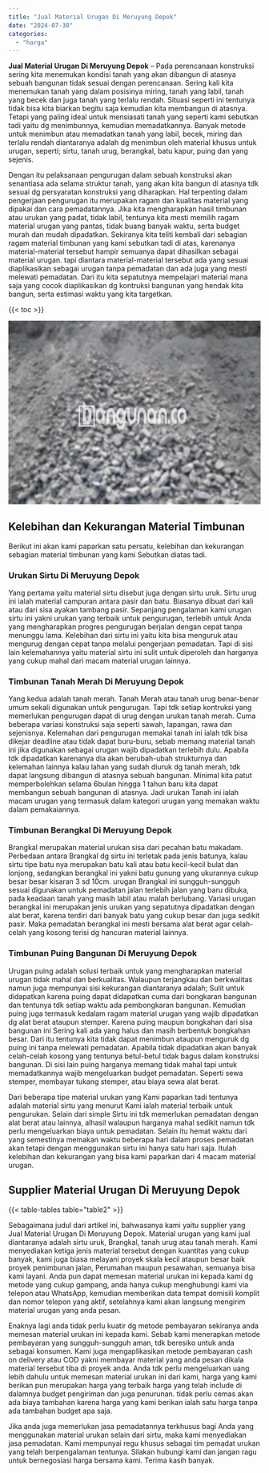 ```yaml
---
title: "Jual Material Urugan Di Meruyung Depok"
date: "2024-07-30"
categories: 
  - "harga"
---
```


**Jual Material Urugan Di Meruyung Depok** – Pada perencanaan konstruksi sering kita menemukan kondisi tanah yang akan dibangun di atasnya sebuah bangunan tidak sesuai dengan perencanaan. Sering kali kita menemukan tanah yang dalam posisinya miring, tanah yang labil, tanah yang becek dan juga tanah yang terlalu rendah. Situasi seperti ini tentunya tidak bisa kita biarkan begitu saja kemudian kita membangun di atasnya. Tetapi yang paling ideal untuk mensiasati tanah yang seperti kami sebutkan tadi yaitu dg menimbunnya, kemudian memadatkannya. Banyak metode untuk menimbun atau memadatkan tanah yang labil, becek, miring dan terlalu rendah diantaranya adalah dg menimbun oleh material khusus untuk urugan, seperti; sirtu, tanah urug, berangkal, batu kapur, puing dan yang sejenis.

Dengan itu pelaksanaan pengurugan dalam sebuah konstruksi akan senantiasa ada selama struktur tanah, yang akan kita bangun di atasnya tdk sesuai dg persyaratan konstruksi yang diharapkan. Hal terpenting dalam pengerjaan pengurugan itu merupakan ragam dan kualitas material yang dipakai dan cara pemadatannya. Jika kita mengharapkan hasil timbunan atau urukan yang padat, tidak labil, tentunya kita mesti memilih ragam material urugan yang pantas, tidak buang banyak waktu, serta budget murah dan mudah dipadatkan. Sekiranya kita teliti kembali dari sebagian ragam material timbunan yang kami sebutkan tadi di atas, karenanya material-material tersebut hampir semuanya dapat dihasilkan sebagai material urugan. tapi diantara material-material tersebut ada yang sesuai diaplikasikan sebagai urugan tanpa pemadatan dan ada juga yang mesti melewati pemadatan. Dari itu kita sepatutnya mempelajari material mana saja yang cocok diaplikasikan dg kontruksi bangunan yang hendak kita bangun, serta estimasi waktu yang kita targetkan.

{{< toc >}}

![Jual Material Urugan Di Meruyung Depok](/images/jual-urugan-25.png)

## Kelebihan dan Kekurangan Material Timbunan

Berikut ini akan kami paparkan satu persatu, kelebihan dan kekurangan sebagian material timbunan yang kami Sebutkan diatas tadi.

### Urukan Sirtu Di Meruyung Depok

Yang pertama yaitu material sirtu disebut juga dengan sirtu uruk. Sirtu urug ini ialah material campuran antara pasir dan batu. Biasanya dibuat dari kali atau dari sisa ayakan tambang pasir. Sepanjang pengalaman kami urugan sirtu ini yakni urukan yang terbaik untuk pengurugan, terlebih untuk Anda yang mengharapkan progres pengurugan berjalan dengan cepat tanpa menunggu lama. Kelebihan dari sirtu ini yaitu kita bisa menguruk atau mengurug dengan cepat tanpa melalui pengerjaan pemadatan. Tapi di sisi lain kelemahannya yaitu material sirtu ini sulit untuk diperoleh dan harganya yang cukup mahal dari macam material urugan lainnya.

### Timbunan Tanah Merah Di Meruyung Depok

Yang kedua adalah tanah merah. Tanah Merah atau tanah urug benar-benar umum sekali digunakan untuk pengurugan. Tapi tdk setiap kontruksi yang memerlukan pengurugan dapat di urug dengan urukan tanah merah. Cuma beberapa variasi konstruksi saja seperti sawah, lapangan, rawa dan sejenisnya. Kelemahan dari pengurugan memakai tanah ini ialah tdk bisa dikejar deadline atau tidak dapat buru-buru, sebab memang material tanah ini jika digunakan sebagai urugan wajib dipadatkan terlebih dulu. Apabila tdk dipadatkan karenanya dia akan berubah-ubah strukturnya dan kelemahan lainnya kalau lahan yang sudah diuruk dg tanah merah, tdk dapat langsung dibangun di atasnya sebuah bangunan. Minimal kita patut memperbolehkan selama 6bulan hingga 1 tahun baru kita dapat membangun sebuah bangunan di atasnya. Jadi urukan Tanah ini ialah macam urugan yang termasuk dalam kategori urugan yang memakan waktu dalam pemakaiannya.

### Timbunan Berangkal Di Meruyung Depok

Brangkal merupakan material urukan sisa dari pecahan batu makadam. Perbedaan antara Brangkal dg sirtu ini terletak pada jenis batunya, kalau sirtu tipe batu nya merupakan batu kali atau batu kecil-kecil bulat dan lonjong, sedangkan berangkal ini yakni batu gunung yang ukurannya cukup besar besar kisaran 3 sd 10cm. urugan Brangkal ini sungguh-sungguh sesuai digunakan untuk pemadatan jalan terlebih jalan yang baru dibuka, pada keadaan tanah yang masih labil atau malah berlubang. Variasi urugan berangkal ini merupakan jenis urukan yang sepatutnya dipadatkan dengan alat berat, karena terdiri dari banyak batu yang cukup besar dan juga sedikit pasir. Maka pemadatan berangkal ini mesti bersama alat berat agar celah-celah yang kosong terisi dg hancuran material lainnya.

### Timbunan Puing Bangunan Di Meruyung Depok

Urugan puing adalah solusi terbaik untuk yang mengharapkan material urugan tidak mahal dan berkualitas. Walaupun terjangkau dan berkwalitas namun juga mempunyai sisi kekurangan diantaranya adalah; Sulit untuk didapatkan karena puing dapat didapatkan cuma dari bongkaran bangunan dan tentunya tdk setiap waktu ada pembongkaran bangunan. Kemudian puing juga termasuk kedalam ragam material urugan yang wajib dipadatkan dg alat berat ataupun stemper. Karena puing maupun bongkahan dari sisa bangunan ini Sering kali ada yang halus dan masih berbentuk bongkahan besar. Dari itu tentunya kita tidak dapat menimbun ataupun menguruk dg puing ini tanpa melewati pemadatan. Apabila tidak dipadatkan akan banyak celah-celah kosong yang tentunya betul-betul tidak bagus dalam konstruksi bangunan. Di sisi lain puing harganya memang tidak mahal tapi untuk memadatkannya wajib mengeluarkan budget pemadatan. Seperti sewa stemper, membayar tukang stemper, atau biaya sewa alat berat.

Dari beberapa tipe material urukan yang Kami paparkan tadi tentunya adalah material sirtu yang menurut Kami ialah material terbaik untuk pengurukan. Selain dari simple Sirtu ini tdk memerlukan pemadatan dengan alat berat atau lainnya, alhasil walaupun harganya mahal sedikit namun tdk perlu mengeluarkan biaya untuk pemadatan. Selain itu hemat waktu dari yang semestinya memakan waktu beberapa hari dalam proses pemadatan akan tetapi dengan menggunakan sirtu ini hanya satu hari saja. Itulah kelebihan dan kekurangan yang bisa kami paparkan dari 4 macam material urugan.

## Supplier Material Urugan Di Meruyung Depok

{{< table-tables table="table2" >}}

Sebagaimana judul dari artikel ini, bahwasanya kami yaitu supplier yang Jual Material Urugan Di Meruyung Depok. Material urugan yang kami jual diantaranya adalah sirtu uruk, Brangkal, tanah urug atau tanah merah. Kami menyediakan ketiga jenis material tersebut dengan kuantitas yang cukup banyak, kami juga biasa melayani proyek skala kecil ataupun besar baik proyek penimbunan jalan, Perumahan maupun pesawahan, semuanya bisa kami layani. Anda pun dapat memesan material urukan ini kepada kami dg metode yang cukup gampang, anda hanya cukup menghubungi kami via telepon atau WhatsApp, kemudian memberikan data tempat domisili komplit dan nomor telepon yang aktif, setelahnya kami akan langsung mengirim material urugan yang anda pesan.

Enaknya lagi anda tidak perlu kuatir dg metode pembayaran sekiranya anda memesan material urukan ini kepada kami. Sebab kami menerapkan metode pembayaran yang sungguh-sungguh aman, tdk beresiko untuk anda sebagai konsumen. Kami juga mengaplikasikan metode pembayaran cash on delivery atau COD yakni membayar material yang anda pesan dikala material tersebut tiba di proyek anda. Anda tdk perlu mengeluarkan uang lebih dahulu untuk memesan material urukan ini dari kami, harga yang kami berikan pun merupakan harga yang terbaik harga yang telah include di dalamnya budget pengiriman dan juga penurunan. tidak perlu cemas akan ada biaya tambahan karena harga yang kami berikan ialah satu harga tanpa ada tambahan budget apa saja.

Jika anda juga memerlukan jasa pemadatannya terkhusus bagi Anda yang menggunakan material urukan selain dari sirtu, maka kami menyediakan jasa pemadatan. Kami mempunyai regu khusus sebagai tim pemadat urukan yang telah berpengalaman tentunya. Silakan hubungi kami dan jangan ragu untuk bernegosiasi harga bersama kami. Terima kasih banyak.
